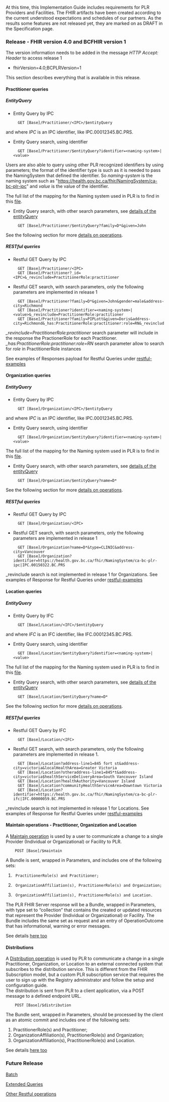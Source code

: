 
At this time, this Implementation Guide includes requirements for PLR Providers and Facilities. 
The FHIR artifacts have been created according to the current understood expectations and schedules of our partners.
As the results some features are not released yet, they are marked on as DRAFT in the Specification page.


### Release - FHIR version 4.0 and BCFHIR version 1

The version information needs to be added in the message *HTTP Accept: Header* to access release 1
* fhirVersion=4.0;BCPLRVersion=1

This section describes everything that is available in this release.

#### Practitioner queries
##### EntityQuery
* Entity Query by IPC

        GET [Base]/Practitioner/<IPC>/$entityQuery

and where *IPC* is an IPC identifier, like IPC.00012345.BC.PRS.

* Entity Query search, using identifier

        GET [Base]/Practitioner/$entityQuery?identifier=<naming-system>|<value>

Users are also able to query using other PLR recognized identifiers by using parameters; the format of the identifier type is such as it is needed to pass the NamingSystem that defined the identifier. So *naming-system* is the naming system such as "https://health.gov.bc.ca/fhir/NamingSystem/ca-bc-plr-ipc" and *value* is the value of the identifier.

The full list of the mapping for the Naming system used in PLR is to find in this [file](PLR-NamingSystems.pdf). 

* Entity Query search, with other search parameters, see [details of the entityQuery](OperationDefinition-bc-entity-practitioner-query.html)

        GET [Base]/Practitioner/$entityQuery?family=D*&given=John

See the following section for more [details on operations](specification.html#query-part-1---operations).

##### RESTful queries
* Restful GET Query by IPC

        GET [Base]/Practitioner/<IPC>
        GET [Base]/Practitioner?_id=<IPC>&_revinclude=PractitionerRole:practitioner

* Restful GET search, with search parameters, only the following parameters are implemented in release 1

        GET [Base]/Practitioner?family=D*&given=John&gender=male&address-city=Richmond
        GET [Base]/Practitioner?identifier=<naming-system>|<value>&_revinclude=PractitionerRole:practitioner
        GET [Base]/Practitioner?family=PIPLott&given=Doris&address-city=Richmond&_has:PractitionerRole:practitioner:role=RN&_revinclude=PractitionerRole:practitioner

*_revinclude=PractitionerRole:practitioner* search parameter will include in the response the PractionerRole for each Practitioner.
*_has:PractitionerRole:practitioner:role=RN* search parameter allow to search for *role* in PractitionerRole instances

See examples of Responses payload for Restful Queries under [restful-examples](Bundle-Example-GET-Practitioner-Param-Response.html)

#### Organization queries
##### EntityQuery
* Entity Query by IPC

        GET [Base]/Organization/<IPC>/$entityQuery

and where *IPC* is an IPC identifier, like IPC.00012345.BC.PRS.

* Entity Query search, using identifier

        GET [Base]/Organization/$entityQuery?identifier=<naming-system>|<value>

The full list of the mapping for the Naming system used in PLR is to find in this [file](PLR-NamingSystems.pdf). 

* Entity Query search, with other search parameters, see [details of the entityQuery](OperationDefinition-bc-entity-organization-query.html)

        GET [Base]/Organization/$entityQuery?name=D*

See the following section for more [details on operations](specification.html#query-part-1---operations).

##### RESTful queries
* Restful GET Query by IPC

        GET [Base]/Organization/<IPC>

* Restful GET search, with search parameters, only the following parameters are implemented in release 1 

        GET [Base]/Organization?name=D*&type=CLINIC&address-city=Vancouver  
        GET [Base]/Organization?identifier=https://health.gov.bc.ca/fhir/NamingSystem/ca-bc-plr-ipc|IPC.00150322.BC.PRS

_revinclude search is not implemented in release 1 for Organizations.
See examples of Response for Restful Queries under [restful-examples](Bundle-Example-GET-Organization-Response.html)

#### Location queries
##### EntityQuery
* Entity Query by IFC

        GET [Base]/Location/<IFC>/$entityQuery

and where *IFC* is an IFC identifier, like IFC.00012345.BC.PRS.

* Entity Query search, using identifier

        GET [Base]/Location/$entityQuery?identifier=<naming-system>|<value>

The full list of the mapping for the Naming system used in PLR is to find in this [file](PLR-NamingSystems.pdf). 

* Entity Query search, with other search parameters, see [details of the entityQuery](OperationDefinition-bc-entity-location-query.html)

        GET [Base]/Location/$entityQuery?name=D*

See the following section for more [details on operations](specification.html#query-part-1---operations).

##### RESTful queries
* Restful GET Query by IFC

        GET [Base]/Location/<IFC>

* Restful GET search, with search parameters, only the following parameters are implemented in release 1.

        GET [Base]/Location?address-line1=845 fort st&address-city=victoria&localHealthArea=Greater Victoria
        GET [Base]/Location?otheraddress-line1=845*t&address-city=victoria$healthServiceDeliveryArea=South Vancouver Island
        GET [Base]/Location?healthAuthority=Vancouver Island
        GET [Base]/Location?communityHealthServiceArea=Downtown Victoria
        GET [Base]/Location?identifier=https://health.gov.bc.ca/fhir/NamingSystem/ca-bc-plr-ifc|IFC.00000059.BC.PRS

_revinclude search is not implemented in release 1 for Locations.
See examples of Response for Restful Queries under [restful-examples](Bundle-Example-GET-Location-Response.html)

#### Maintain operations - Practitioner, Organization and Location

A [Maintain operation](OperationDefinition-bc-maintain.html) is used by a user to communicate a change to a single Provider (Individual or Organizational) or Facility to PLR. 

        POST [Base]/$maintain
        
A Bundle is sent, wrapped in Parameters, and includes one of the following sets:

1.      PractitionerRole(s) and Practitioner;
2.      OrganizationAffiliation(s), PractitionerRole(s) and Organization;
3.      OrganizationAffiliation(s), PractitionerRole(s) and Location.

The PLR FHIR Server response will be a Bundle, wrapped in Parameters, with type set to “collection” that contains the created or updated resources that represent the Provider (Individual or Organizational) or Facility.  The Bundle includes the same set as request and an entry of OperationOutcome that has informational, warning or error messages.

See details [here too](specification.html#maintain---included-in-release-1)

#### Distributions

A [Distribution operation](OperationDefinition-bc-distribution.html) is used by PLR to communicate a change in a single Practitioner, Organization, or Location to an external connected system that subscribes to the distribution service. This is different from the FHIR Subscription model, but a custom PLR subscription service that requires the user to sign up with the Registry administrator and follow the setup and configuration guide.  
The distribution is sent from PLR to a client application, via a POST message to a defined endpoint URL. 

        POST [Base]/$distribution

The Bundle sent, wrapped in Parameters, should be processed by the client as an atomic commit and includes one of the following sets:

1.	PractitionerRole(s) and Practitioner;
2.	OrganizationAffiliation(s), PractitionerRole(s) and Organization;
3.	OrganizationAffiliation(s), PractitionerRole(s) and Location.

See details [here too](specification.html#distributions---included-in-release-1)

### Future Release

[Batch](specification.html#batch---future)

[Extended Queries](specification.html#extendedquery---future)

[Other Restful operations](specification.html#location)

